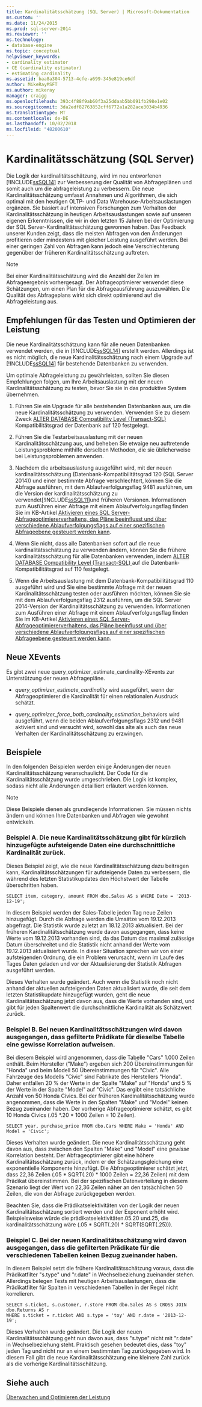 ```yaml
---
title: Kardinalitätsschätzung (SQL Server) | Microsoft-Dokumentation
ms.custom: ''
ms.date: 11/24/2015
ms.prod: sql-server-2014
ms.reviewer: ''
ms.technology:
- database-engine
ms.topic: conceptual
helpviewer_keywords:
- cardinality estimator
- CE (cardinality estimator)
- estimating cardinality
ms.assetid: baa8a304-5713-4cfe-a699-345e819ce6df
author: MikeRayMSFT
ms.author: mikeray
manager: craigg
ms.openlocfilehash: 393c4f88f9ab60f3a25ddaab5bb091fb298e1e02
ms.sourcegitcommit: 3da2edf82763852cff6772a1a282ace3034b4936
ms.translationtype: MT
ms.contentlocale: de-DE
ms.lasthandoff: 10/02/2018
ms.locfileid: "48200610"
---
```

# <a name="cardinality-estimation-sql-server"></a>Kardinalitätsschätzung (SQL Server)
  Die Logik der kardinalitätsschätzung, wird im neu entworfenen [!INCLUDE[ssSQL14](../../includes/sssql14-md.md)] zur Verbesserung der Qualität von Abfrageplänen und somit auch um die abfrageleistung zu verbessern. Die neue Kardinalitätsschätzung umfasst Annahmen und Algorithmen, die sich optimal mit den heutigen OLTP- und Data Warehouse-Arbeitsauslastungen ergänzen. Sie basiert auf intensiven Forschungen zum Verhalten der Kardinalitätsschätzung in heutigen Arbeitsauslastungen sowie auf unseren eigenen Erkenntnissen, die wir in den letzten 15 Jahren bei der Optimierung der SQL Server-Kardinalitätsschätzung gewonnen haben. Das Feedback unserer Kunden zeigt, dass die meisten Abfragen von den Änderungen profitieren oder mindestens mit gleicher Leistung ausgeführt werden. Bei einer geringen Zahl von Abfragen kann jedoch eine Verschlechterung gegenüber der früheren Kardinalitätsschätzung auftreten.  
  
> [!NOTE]  
>  Bei einer Kardinalitätsschätzung wird die Anzahl der Zeilen im Abfrageergebnis vorhergesagt. Der Abfrageoptimierer verwendet diese Schätzungen, um einen Plan für die Abfrageausführung auszuwählen. Die Qualität des Abfrageplans wirkt sich direkt optimierend auf die Abfrageleistung aus.  
  
## <a name="performance-testing-and-tuning-recommendations"></a>Empfehlungen für das Testen und Optimieren der Leistung  
 Die neue Kardinalitätsschätzung kann für alle neuen Datenbanken verwendet werden, die in [!INCLUDE[ssSQL14](../../includes/sssql14-md.md)] erstellt werden. Allerdings ist es nicht möglich, die neue Kardinalitätsschätzung nach einem Upgrade auf [!INCLUDE[ssSQL14](../../includes/sssql14-md.md)] für bestehende Datenbanken zu verwenden.  
  
 Um optimale Abfrageleistung zu gewährleisten, sollten Sie diesen Empfehlungen folgen, um Ihre Arbeitsauslastung mit der neuen Kardinalitätsschätzung zu testen, bevor Sie sie in das produktive System übernehmen.  
  
1.  Führen Sie ein Upgrade für alle bestehenden Datenbanken aus, um die neue Kardinalitätsschätzung zu verwenden. Verwenden Sie zu diesem Zweck [ALTER DATABASE Compatibility Level &#40;Transact-SQL&#41; ](/sql/t-sql/statements/alter-database-transact-sql-compatibility-level) Kompatibilitätsgrad der Datenbank auf 120 festgelegt.  
  
2.  Führen Sie die Testarbeitsauslastung mit der neuen Kardinalitätsschätzung aus, und beheben Sie etwaige neu auftretende Leistungsprobleme mithilfe derselben Methoden, die sie üblicherweise bei Leistungsproblemen anwenden.  
  
3.  Nachdem die arbeitsauslastung ausgeführt wird, mit der neuen kardinalitätsschätzung (Datenbank-Kompatibilitätsgrad 120 (SQL Server 2014)) und einer bestimmte Abfrage verschlechtert, können Sie die Abfrage ausführen, mit dem Ablaufverfolgungsflag 9481 ausführen, um die Version der kardinalitätsschätzung zu verwendet[!INCLUDE[ssSQL11](../../includes/sssql11-md.md)]und früheren Versionen. Informationen zum Ausführen einer Abfrage mit einem Ablaufverfolgungsflag finden Sie im KB-Artikel [Aktivieren eines SQL Server-Abfrageoptimiererverhaltens, das Pläne beeinflusst und über verschiedene Ablaufverfolgungsflags auf einer spezifischen Abfrageebene gesteuert werden kann](http://support.microsoft.com/kb/2801413).  
  
4.  Wenn Sie nicht, dass alle Datenbanken sofort auf die neue kardinalitätsschätzung zu verwenden ändern, können Sie die frühere kardinalitätsschätzung für alle Datenbanken verwenden, indem [ALTER DATABASE Compatibility Level &#40;Transact-SQL&#41; ](/sql/t-sql/statements/alter-database-transact-sql-compatibility-level) auf die Datenbank-Kompatibilitätsgrad auf 110 festgelegt.  
  
5.  Wenn die Arbeitsauslastung mit dem Datenbank-Kompatibilitätsgrad 110 ausgeführt wird und Sie eine bestimmte Abfrage mit der neuen Kardinalitätsschätzung testen oder ausführen möchten, können Sie sie mit dem Ablaufverfolgungsflag 2312 ausführen, um die SQL Server 2014-Version der Kardinalitätsschätzung zu verwenden.  Informationen zum Ausführen einer Abfrage mit einem Ablaufverfolgungsflag finden Sie im KB-Artikel [Aktivieren eines SQL Server-Abfrageoptimiererverhaltens, das Pläne beeinflusst und über verschiedene Ablaufverfolgungsflags auf einer spezifischen Abfrageebene gesteuert werden kann](http://support.microsoft.com/kb/2801413).  
  
## <a name="new-xevents"></a>Neue XEvents  
 Es gibt zwei neue query_optimizer_estimate_cardinality-XEvents zur Unterstützung der neuen Abfragepläne.  
  
-   *query_optimizer_estimate_cardinality* wird ausgeführt, wenn der Abfrageoptimierer die Kardinalität für einen relationalen Ausdruck schätzt.  
  
-   *query_optimizer_force_both_cardinality_estimation*_behaviors wird ausgeführt, wenn die beiden Ablaufverfolgungsflags 2312 und 9481 aktiviert sind und versucht wird, sowohl das alte als auch das neue Verhalten der Kardinalitätsschätzung zu erzwingen.  
  
## <a name="examples"></a>Beispiele  
 In den folgenden Beispielen werden einige Änderungen der neuen Kardinalitätsschätzung veranschaulicht. Der Code für die Kardinalitätsschätzung wurde umgeschrieben. Die Logik ist komplex, sodass nicht alle Änderungen detailliert erläutert werden können.  
  
> [!NOTE]  
>  Diese Beispiele dienen als grundlegende Informationen. Sie müssen nichts ändern und können Ihre Datenbanken und Abfragen wie gewohnt entwickeln.  
  
### <a name="example-a-new-cardinality-estimates-use-an-average-cardinality-for-recently-added-ascending-data"></a>Beispiel A. Die neue Kardinalitätsschätzung gibt für kürzlich hinzugefügte aufsteigende Daten eine durchschnittliche Kardinalität zurück.  
 Dieses Beispiel zeigt, wie die neue Kardinalitätsschätzung dazu beitragen kann, Kardinalitätsschätzungen für aufsteigende Daten zu verbessern, die während des letzten Statistikupdates den Höchstwert der Tabelle überschritten haben.  
  
```  
SELECT item, category, amount FROM dbo.Sales AS s WHERE Date = '2013-12-19';  
```  
  
 In diesem Beispiel werden der Sales-Tabelle jeden Tag neue Zeilen hinzugefügt. Durch die Abfrage werden die Umsätze vom 19.12.2013 abgefragt. Die Statistik wurde zuletzt am 18.12.2013 aktualisiert. Bei der früheren Kardinalitätsschätzung wurde davon ausgegangen, dass keine Werte vom 19.12.2013 vorhanden sind, da das Datum das maximal zulässige Datum überschreitet und die Statistik nicht anhand der Werte vom 19.12.2013 aktualisiert wurde. In dieser Situation sprechen wir von einer aufsteigenden Ordnung, die ein Problem verursacht, wenn im Laufe des Tages Daten geladen und vor der Aktualisierung der Statistik Abfragen ausgeführt werden.  
  
 Dieses Verhalten wurde geändert. Auch wenn die Statistik noch nicht anhand der aktuellen aufsteigenden Daten aktualisiert wurde, die seit dem letzten Statistikupdate hinzugefügt wurden, geht die neue Kardinalitätsschätzung jetzt davon aus, dass die Werte vorhanden sind, und gibt für jeden Spaltenwert die durchschnittliche Kardinalität als Schätzwert zurück.  
  
### <a name="example-b-new-cardinality-estimates-assume-filtered-predicates-on-the-same-table-have-some-correlation"></a>Beispiel B. Bei neuen Kardinalitätsschätzungen wird davon ausgegangen, dass gefilterte Prädikate für dieselbe Tabelle eine gewisse Korrelation aufweisen.  
 Bei diesem Beispiel wird angenommen, dass die Tabelle "Cars" 1.000 Zeilen enthält. Beim Hersteller ("Make") ergeben sich 200 Übereinstimmungen für "Honda" und beim Modell 50 Übereinstimmungen für "Civic". Alle Fahrzeuge des Modells "Civic" sind Fabrikate des Herstellers "Honda". Daher entfallen 20 % der Werte in der Spalte "Make" auf "Honda" und 5 % der Werte in der Spalte "Model" auf "Civic". Das ergibt eine tatsächliche Anzahl von 50 Honda Civics. Bei der früheren Kardinalitätsschätzung wurde angenommen, dass die Werte in den Spalten "Make" und "Model" keinen Bezug zueinander haben. Der vorherige Abfrageoptimierer schätzt, es gibt 10 Honda Civics (.05 *.20 \* 1000 Zeilen = 10 Zeilen).  
  
```  
SELECT year, purchase_price FROM dbo.Cars WHERE Make = 'Honda' AND Model = 'Civic';  
```  
  
 Dieses Verhalten wurde geändert. Die neue Kardinalitätsschätzung geht davon aus, dass zwischen den Spalten "Make" und "Model" eine *gewisse* Korrelation besteht. Der Abfrageoptimierer gibt eine höhere Kardinalitätsschätzung zurück, indem er der Schätzungsgleichung eine exponentielle Komponente hinzufügt. Die Abfrageoptimierer schätzt jetzt, dass 22,36 Zeilen (.05 * SQRT(.20) \* 1000 Zeilen = 22,36 Zeilen) mit dem Prädikat übereinstimmen. Bei der spezifischen Datenverteilung in diesem Szenario liegt der Wert von 22,36 Zeilen näher an den tatsächlichen 50 Zeilen, die von der Abfrage zurückgegeben werden.  
  
 Beachten Sie, dass die Prädikatselektivitäten von der Logik der neuen Kardinalitätsschätzung sortiert werden und der Exponent erhöht wird. Beispielsweise würde die prädikatselektivitäten.05.20 und.25, die kardinalitätsschätzung wäre (.05 * SQRT(.20) \* SQRT(SQRT(.25))).  
  
### <a name="example-c-new-cardinality-estimates-assume-filtered-predicates-on-different-tables-are-independent"></a>Beispiel C. Bei der neuen Kardinalitätsschätzung wird davon ausgegangen, dass die gefilterten Prädikate für die verschiedenen Tabellen keinen Bezug zueinander haben.  
 In diesem Beispiel setzt die frühere Kardinalitätsschätzung voraus, dass die Prädikatfilter "s.type" und "r.date" in Wechselbeziehung zueinander stehen. Allerdings belegen Tests mit heutigen Arbeitsauslastungen, dass die Prädikatfilter für Spalten in verschiedenen Tabellen in der Regel nicht korrelieren.  
  
```  
SELECT s.ticket, s.customer, r.store FROM dbo.Sales AS s CROSS JOIN dbo.Returns AS r  
WHERE s.ticket = r.ticket AND s.type = 'toy' AND r.date = '2013-12-19';  
```  
  
 Dieses Verhalten wurde geändert. Die Logik der neuen Kardinalitätsschätzung geht nun davon aus, dass "s.type" nicht mit "r.date" in Wechselbeziehung steht. Praktisch gesehen bedeutet dies, dass "toy" jeden Tag und nicht nur an einem bestimmten Tag zurückgegeben wird. In diesem Fall gibt die neue Kardinalitätsschätzung eine kleinere Zahl zurück als die vorherige Kardinalitätsschätzung.  
  
## <a name="see-also"></a>Siehe auch  
 [Überwachen und Optimieren der Leistung](monitor-and-tune-for-performance.md)  
  
  
